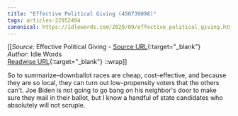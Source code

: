 ```yaml
---
title: "Effective Political Giving (450739098)"
tags: articles-22952494
canonical: https://idlewords.com/2020/09/effective_political_giving.htm
---
```


[[_Source_: Effective Political Giving - [Source URL](https://idlewords.com/2020/09/effective_political_giving.htm){:target="_blank"}<br>
_Author_: Idle Words<br>
[Readwise URL](https://readwise.io/open/450739098){:target="_blank"}
::wrap]]

So to summarize–downballot races are cheap, cost-effective, and because they are so local, they can turn out low-propensity voters that the others can't. Joe Biden is not going to go bang on his neighbor's door to make sure they mail in their ballot, but I know a handful of state candidates who absolutely will not scruple.
